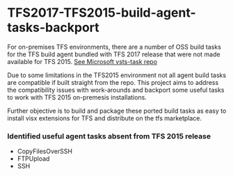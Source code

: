 # TFS2017-TFS2015-build-agent-tasks-backport

For on-premises TFS environments, there are a number of OSS build tasks for the TFS build agent bundled with TFS 2017 release that were not made available for TFS 2015. [See Microsoft vsts-task repo](https://github.com/Microsoft/vsts-tasks)

Due to some limitations in the TFS2015 environment not all agent build tasks are compatible if built straight from the repo.  This project aims to address the compatibility issues with work-arounds and backport some useful tasks to work with TFS 2015 on-premesis installations.  

Further objective is to build and package these ported build tasks as easy to install visx extensions for TFS and distribute on the tfs marketplace.

### Identified useful agent tasks absent from TFS 2015 release
* CopyFilesOverSSH
* FTPUpload
* SSH

